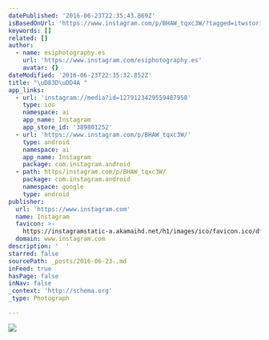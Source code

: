 ```yaml
---
datePublished: '2016-06-23T22:35:43.869Z'
isBasedOnUrl: 'https://www.instagram.com/p/BHAW_tqxc3W/?tagged=itwstories'
keywords: []
related: []
author:
  - name: esiphotography.es
    url: 'https://www.instagram.com/esiphotography.es'
    avatar: {}
dateModified: '2016-06-23T22:35:32.852Z'
title: "\uD83D\uDD4A "
app_links:
  - url: 'instagram://media?id=1279123429559487958'
    type: ios
    namespace: ai
    app_name: Instagram
    app_store_id: '389801252'
  - url: 'https://www.instagram.com/p/BHAW_tqxc3W/'
    type: android
    namespace: ai
    app_name: Instagram
    package: com.instagram.android
  - path: https/instagram.com/p/BHAW_tqxc3W/
    package: com.instagram.android
    namespace: google
    type: android
publisher:
  url: 'https://www.instagram.com'
  name: Instagram
  favicon: >-
    https://instagramstatic-a.akamaihd.net/h1/images/ico/favicon.ico/dfa85bb1fd63.ico
  domain: www.instagram.com
description: '  '
starred: false
sourcePath: _posts/2016-06-23-.md
inFeed: true
hasPage: false
inNav: false
_context: 'http://schema.org'
_type: Photograph

---
```

![  ](https://imgflo.herokuapp.com/graph/vahj1ThiexotieMo/449241357a351f5554c3b34d13214e30/croprotate.jpg?cropheight=640&cropwidth=434&degrees=0&input=https%3A%2F%2Fscontent.cdninstagram.com%2Ft51.2885-15%2Fs640x640%2Fsh0.08%2Fe35%2F13385926_268132770209956_819502112_n.jpg%3Fig_cache_key%3DMTI3OTEyMzQyOTU1OTQ4Nzk1OA%253D%253D.2&x=103&y=0)